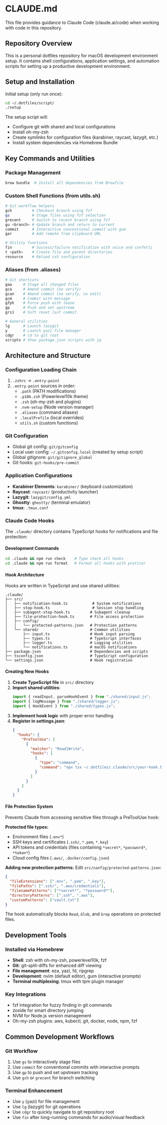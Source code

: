 # CLAUDE.md

This file provides guidance to Claude Code (claude.ai/code) when working with code in this repository.

## Repository Overview

This is a personal dotfiles repository for macOS development environment setup. It contains shell configurations, application settings, and automation scripts for setting up a productive development environment.

## Setup and Installation

Initial setup (only run once):

```bash
cd ~/.dotfiles/script/
./setup
```

The setup script will:

- Configure git with shared and local configurations
- Install oh-my-zsh
- Create symlinks for configuration files (karabiner, raycast, lazygit, etc.)
- Install system dependencies via Homebrew Bundle

## Key Commands and Utilities

### Package Management

```bash
brew bundle  # Install all dependencies from Brewfile
```

### Custom Shell Functions (from utils.sh)

```bash
# Git workflow helpers
gch         # Checkout branch using fzf
gs          # Stage files using fzf selection
grecent     # Switch to recent branch using fzf
gu <branch> # Update branch and return to current
commit      # Interactive conventional commit with gum
gar         # Add remote from clipboard URL

# Utility functions
fin         # Success/failure notification with voice and confetti
t <path>    # Create file and parent directories
resource    # Reload zsh configuration
```

### Aliases (from .aliases)

```bash
# Git shortcuts
gaa     # Stage all changed files
gca     # Amend commit (no verify)
gcan    # Amend commit (no verify, no edit)
gcm     # Commit with message
gfph    # Force push with lease
gp      # Push and set upstream
grs1    # Soft reset last commit

# General utilities
lg      # Launch lazygit
y       # Launch yazi file manager
cdgr    # cd to git root
scripts # Show package.json scripts with jq
```

## Architecture and Structure

### Configuration Loading Chain

1. `.zshrc` → `.entry-point`
2. `.entry-point` sources in order:
   - `.path` (PATH modifications)
   - `.p10k.zsh` (Powerlevel10k theme)
   - `.zsh` (oh-my-zsh and plugins)
   - `.nvm-setup` (Node version manager)
   - `.aliases` (command aliases)
   - `.localProfile` (local overrides)
   - `utils.sh` (custom functions)

### Git Configuration

- Global git config: `git/gitconfig`
- Local user config: `~/.gitconfig.local` (created by setup script)
- Global gitignore: `git/gitignore_global`
- Git hooks: `git-hooks/pre-commit`

### Application Configurations

- **Karabiner Elements**: `karabiner/` (keyboard customization)
- **Raycast**: `raycast/` (productivity launcher)
- **Lazygit**: `lazygit/config.yml`
- **Ghostty**: `ghostty/` (terminal emulator)
- **tmux**: `.tmux.conf`

### Claude Code Hooks
The `.claude/` directory contains TypeScript hooks for notifications and file protection:

#### Development Commands
```bash
cd .claude && npm run check    # Type check all hooks
cd .claude && npm run format   # Format all hooks with prettier
```

#### Hook Architecture
Hooks are written in TypeScript and use shared utilities:

```
.claude/
├── src/
│   ├── notification-hook.ts           # System notifications
│   ├── stop-hook.ts                   # Session stop handling  
│   ├── subagent-stop-hook.ts         # Subagent cleanup
│   ├── file-protection-hook.ts       # File access protection
│   ├── config/
│   │   └── protected-patterns.json   # Protection patterns
│   └── shared/                       # Common utilities
│       ├── input.ts                  # Hook input parsing
│       ├── types.ts                  # TypeScript interfaces
│       ├── logger.ts                 # Logging utilities
│       └── notifications.ts          # macOS notifications
├── package.json                      # Dependencies and scripts
├── tsconfig.json                     # TypeScript configuration
└── settings.json                     # Hook registration
```

#### Creating New Hooks
1. **Create TypeScript file** in `src/` directory
2. **Import shared utilities**:
   ```typescript
   import { readInput, parseHookEvent } from "./shared/input.js";
   import { logMessage } from "./shared/logger.js";
   import { HookEvent } from "./shared/types.js";
   ```
3. **Implement hook logic** with proper error handling
4. **Register in settings.json**:
   ```json
   {
     "hooks": {
       "PreToolUse": [
         {
           "matcher": "Read|Write",
           "hooks": [
             {
               "type": "command", 
               "command": "npx tsx ~/.dotfiles/.claude/src/your-hook.ts"
             }
           ]
         }
       ]
     }
   }
   ```

#### File Protection System
Prevents Claude from accessing sensitive files through a PreToolUse hook:

**Protected file types:**
- Environment files (`.env*`)
- SSH keys and certificates (`.ssh/`, `*.pem`, `*.key`)
- API tokens and credentials (files containing `*secret*`, `*password*`, `*token*`)
- Cloud config files (`.aws/`, `.docker/config.json`)

**Adding new protection patterns:**
Edit `src/config/protected-patterns.json`:
```json
{
  "fileExtensions": [".env", ".pem", ".key"],
  "filePaths": [".ssh/", ".aws/credentials"], 
  "filenamePatterns": ["*secret*", "*password*"],
  "directoryPatterns": [".ssh", ".aws"],
  "customPatterns": ["vault.txt"]
}
```

The hook automatically blocks `Read`, `Glob`, and `Grep` operations on protected files.

## Development Tools

### Installed via Homebrew

- **Shell**: zsh with oh-my-zsh, powerlevel10k, fzf
- **Git**: git-split-diffs for enhanced diff viewing
- **File management**: eza, yazi, fd, ripgrep
- **Development**: nvim (default editor), gum (interactive prompts)
- **Terminal multiplexing**: tmux with tpm plugin manager

### Key Integrations

- fzf integration for fuzzy finding in git commands
- zoxide for smart directory jumping
- NVM for Node.js version management
- Oh-my-zsh plugins: aws, kubectl, git, docker, node, npm, fzf

## Common Development Workflows

### Git Workflow

1. Use `gs` to interactively stage files
2. Use `commit` for conventional commits with interactive prompts
3. Use `gp` to push and set upstream tracking
4. Use `gch` or `grecent` for branch switching

### Terminal Enhancement

- Use `y` (yazi) for file management
- Use `lg` (lazygit) for git operations
- Use `cdgr` to quickly navigate to git repository root
- Use `fin` after long-running commands for audio/visual feedback

